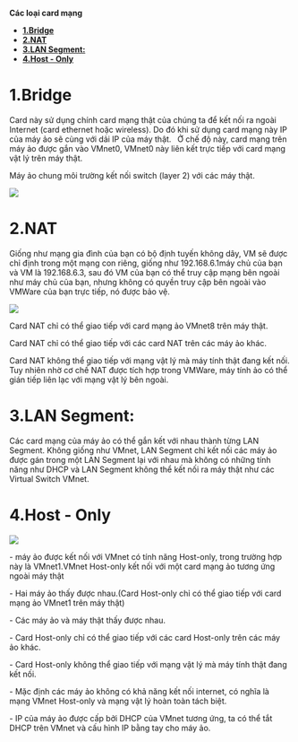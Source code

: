 ﻿**Các loại card mạng** 

- [**1.Bridge**](#1bridge)
- [**2.NAT**](#2nat)
- [**3.LAN Segment:**](#3lan-segment)
- [**4.Host - Only**](#4host---only)

# **1.Bridge**
Card này sử dụng chính card mạng thật của chúng ta để kết nối ra ngoài Internet (card ethernet hoặc wireless). Do đó khi sử dụng card mạng này IP của máy ảo sẽ cùng với dải IP của máy thật.
` `Ở chế độ này, card mạng trên máy ảo được gắn vào VMnet0, VMnet0 này liên kết trực tiếp với card mạng vật lý trên máy thật.

Máy ảo chung môi trường kết nối switch (layer 2) với các máy thật.

![](image/001.png)
# **2.NAT**
Giống như mạng gia đình của bạn có bộ định tuyến không dây, VM sẽ được chỉ định trong một mạng con riêng, giống như 192.168.6.1máy chủ của bạn và VM là 192.168.6.3, sau đó VM của bạn có thể truy cập mạng bên ngoài như máy chủ của bạn, nhưng không có quyền truy cập bên ngoài vào VMWare của bạn trực tiếp, nó được bảo vệ.

![](image/002.png)

Card NAT chỉ có thể giao tiếp với card mạng ảo VMnet8 trên máy thật.

Card NAT chỉ có thể giao tiếp với các card NAT trên các máy ảo khác.

Card NAT không thể giao tiếp với mạng vật lý mà máy tính thật đang kết nối. Tuy nhiên nhờ cơ chế NAT được tích hợp trong VMWare, máy tính ảo có thể gián tiếp liên lạc với mạng vật lý bên ngoài.
# **3.LAN Segment:**

Các card mạng của máy ảo có thể gắn kết với nhau thành từng LAN Segment. Không giống như VMnet, LAN Segment chỉ kết nối các máy ảo được gán trong một LAN Segment lại với nhau mà không có những tính năng như DHCP và LAN Segment không thể kết nối ra máy thật như các Virtual Switch VMnet.
# **4.Host - Only**
![](image/004.jpeg)

\- máy ảo được kết nối với VMnet có tính năng Host-only, trong trường hợp này là VMnet1.VMnet Host-only kết nối với  một card mạng ảo tương ứng ngoài máy thật

\- Hai máy ảo thấy được nhau.(Card Host-only chỉ có thể giao tiếp với card mạng ảo VMnet1 trên máy thật)

\- Các máy ảo và máy thật thấy được nhau.

\- Card Host-only chỉ có thể giao tiếp với các card Host-only trên các máy ảo khác.

\- Card Host-only không thể giao tiếp với mạng vật lý mà máy tính thật đang kết nối.

\- Mặc định các máy ảo không có khả năng kết nối internet, có nghĩa là mạng VMnet Host-only và mạng vật lý hoàn toàn tách biệt.

\- IP của máy ảo được cấp bởi DHCP của VMnet tương ứng, ta có thể tắt DHCP trên VMnet và cấu hình IP bằng tay cho máy ảo.







